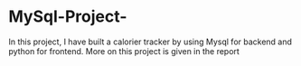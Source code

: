 # MySql-Project-
In this project, I have built a calorier tracker by using Mysql for backend and python for frontend. More on this project is given in the report
